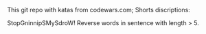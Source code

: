This git repo with katas from codewars.com;
Shorts discriptions:

StopGninnipSMySdroW!
Reverse words in sentence with length > 5. 
